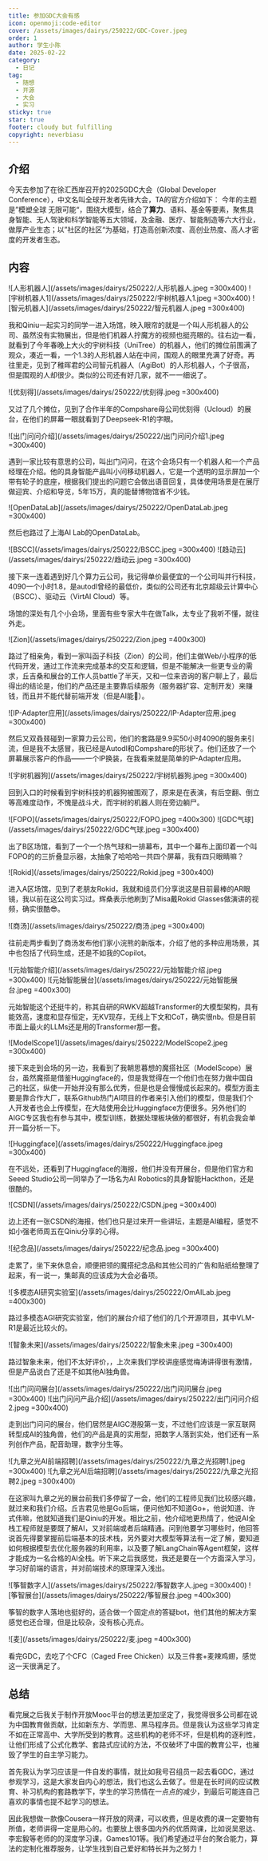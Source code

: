 ```yaml
---
title: 参加GDC大会有感
icon: openmoji:code-editor
cover: /assets/images/dairys/250222/GDC-Cover.jpeg
order: 1
author: 学生小陈
date: 2025-02-22
category: 
  - 日记
tag:
  - 随想
  - 开源
  - 大会
  - 实习
sticky: true
star: true
footer: cloudy but fulfilling
copyright: neverbiasu
---
```


## 介绍

今天去参加了在徐汇西岸召开的2025GDC大会（Global Developer Conference），中文名叫全球开发者先锋大会，TA的官方介绍如下：
今年的主题是”模塑全球 无限可能“，围绕大模型，结合了**算力**、语料、基金等要素，聚焦具身智能、无人驾驶和科学智能等五大领域，及金融、医疗、智能制造等六大行业，做厚产业生态；以”社区的社区“为基础，打造高创新浓度、高创业热度、高人才密度的开发者生态。

## 内容

![人形机器人](/assets/images/dairys/250222/人形机器人.jpeg =300x400)
![宇树机器人1](/assets/images/dairys/250222/宇树机器人1.jpeg =300x400)
![智元机器人](/assets/images/dairys/250222/智元机器人.jpeg =300x400)

我和Qiniu一起实习的同学一进入场馆，映入眼帘的就是一个叫人形机器人的公司、虽然没有实物展出，但是他们机器人拧魔方的视频也挺亮眼的。往右边一看，就看到了今年春晚上大火的宇树科技（UniTree）的机器人，他们的摊位前围满了观众，凑近一看，一个1.3的人形机器人站在中间，围观人的眼里充满了好奇。再往里走，见到了稚晖君的公司智元机器人（AgiBot）的人形机器人，个子很高，但是围观的人却很少。类似的公司还有好几家，就不一一细说了。

![优刻得](/assets/images/dairys/250222/优刻得.jpeg =300x400)

又过了几个摊位，见到了合作半年的Compshare母公司优刻得（Ucloud）的展台，在他们的屏幕一眼就看到了Deepseek-R1的字眼。

![出门问问介绍](/assets/images/dairys/250222/出门问问介绍1.jpeg =300x400)

遇到一家比较有意思的公司，叫出门问问，在这个会场只有一个机器人和一个产品经理在介绍。他的具身智能产品叫小问移动机器人，它是一个透明的显示屏加一个带有轮子的底座，根据我们提出的问题它会做出语音回复，具体使用场景是在展厅做迎宾、介绍和导览，5年15万，真的能替博物馆省不少钱。

![OpenDataLab](/assets/images/dairys/250222/OpenDataLab.jpeg =300x400)

然后也路过了上海AI Lab的OpenDataLab。

![BSCC](/assets/images/dairys/250222/BSCC.jpeg =300x400)
![趋动云](/assets/images/dairys/250222/趋动云.jpeg =300x400)

接下来一连着遇到好几个算力云公司，我记得单价最便宜的一个公司叫并行科技，4090一个小时1.8，是autodl曾经的最低价，类似的公司还有北京超级云计算中心（BSCC）、驱动云（VirtAI Cloud）等。

场馆的深处有几个小会场，里面有些专家大牛在做Talk，太专业了我听不懂，就往外走。

![Zion](/assets/images/dairys/250222/Zion.jpeg =400x300)

路过了相亲角，看到一家叫函子科技（Zion）的公司，他们主做Web/小程序的低代码开发，通过工作流来完成基本的交互和逻辑，但是不能解决一些更专业的需求，丘吉桑和展台的工作人员battle了半天，又和一位来咨询的客户聊上了，最后得出的结论是，他们的产品还是主要靠后续服务（服务器扩容、定制开发）来赚钱，而且并不能代替前端开发（但是AI能👾）。

![IP-Adapter应用](/assets/images/dairys/250222/IP-Adapter应用.jpeg =300x400)

然后又双叒叕碰到一家算力云公司，他们的套路是9.9买50小时4090的服务来引流，但是我不太感冒，我已经是Autodl和Compshare的形状了。他们还放了一个屏幕展示客户的作品——一个IP换装，在我看来就是简单的IP-Adapter应用。

![宇树机器狗](/assets/images/dairys/250222/宇树机器狗.jpeg =300x400)

回到入口的时候看到宇树科技的机器狗被围观了，原来是在表演，有后空翻、倒立等高难度动作，不愧是战斗犬，而宇树的机器人则在旁边躺尸。

![FOPO](/assets/images/dairys/250222/FOPO.jpeg =400x300)
![GDC气球](/assets/images/dairys/250222/GDC气球.jpeg =300x400)

出了B区场馆，看到了一个一个热气球和一排幕布，其中一个幕布上面印着一个叫FOPO的的三折叠显示器，太抽象了哈哈哈一共四个屏幕，我有四只眼睛嘛？

![Rokid](/assets/images/dairys/250222/Rokid.jpeg =300x400)

进入A区场馆，见到了老朋友Rokid，我就和组员们分享说这是目前最棒的AR眼镜，我以前在这公司实习过。辉桑表示他刷到了Misa戴Rokid Glasses做演讲的视频，确实很酷😎。

![商汤](/assets/images/dairys/250222/商汤.jpeg =300x400)

往前走两步看到了商汤发布他们家小浣熊的新版本，介绍了他的多种应用场景，其中也包括了代码生成，还是不如我的Copilot。

![元始智能介绍](/assets/images/dairys/250222/元始智能介绍.jpeg =300x400)
![元始智能展台](/assets/images/dairys/250222/元始智能展台.jpeg =400x300)

元始智能这个还挺牛的，称其自研的RWKV超越Transformer的大模型架构，具有能效高，速度和显存恒定，无KV现存，无线上下文和CoT，确实很nb。但是目前市面上最火的LLMs还是用的Transformer那一套。

![ModelScope1](/assets/images/dairys/250222/ModelScope2.jpeg =300x400)

接下来走到会场的另一边，我看到了我朝思暮想的魔搭社区（ModelScope）展台，虽然魔搭是借鉴Huggingface的，但是我觉得在一个他们也在努力做中国自己的社区，纵使一开始并没有那么优秀，但是也是会慢慢成长起来的。模型方面主要是靠合作大厂，联系Github热门AI项目的作者来引入他们的模型，但是我们个人开发者也会上传模型，在大陆使用会比Huggingface方便很多。另外他们的AIGC专区我也有参与其中，模型训练，数据处理板块做的都很好，有机会我会单开一篇分析一下。

![Huggingface](/assets/images/dairys/250222/Huggingface.jpeg =300x400)

在不远处，还看到了Huggingface的海报，他们并没有开展台，但是他们官方和Seeed Studio公司一同举办了一场名为AI Robotics的具身智能Hackthon，还是很酷的。

![CSDN](/assets/images/dairys/250222/CSDN.jpeg =300x400)

边上还有一张CSDN的海报，他们也只是过来开一些讲坛，主题是AI编程，感觉不如小强老师周五在Qiniu分享的心得。

![纪念品](/assets/images/dairys/250222/纪念品.jpeg =300x400)

走累了，坐下来休息会，顺便把领的魔搭纪念品和其他公司的广告和贴纸给整理了起来，有一说一，集邮真的应该成为大会必备项。

![多模态AI研究实验室](/assets/images/dairys/250222/OmAILab.jpeg =400x300)

路过多模态AGI研究实验室，他们的展台介绍了他们的几个开源项目，其中VLM-R1是最近比较火的。

![智象未来](/assets/images/dairys/250222/智象未来.jpeg =300x400)

路过智象未来，他们不太好评价，，上次来我们学校讲座感觉梅涛讲得很有激情，但是产品说白了还是不如其他AI独角兽。

![出门问问展台](/assets/images/dairys/250222/出门问问展台.jpeg =300x400)
![出门问问产品介绍](/assets/images/dairys/250222/出门问问介绍2.jpeg =300x400)

走到出门问问的展台，他们居然是AIGC港股第一支，不过他们应该是一家互联网转型成AI的独角兽，他们的产品是真的实用型，把数字人落到实处，他们还有一系列创作产品，配音助理，数字分生等。

![九章之光AI前端招聘](/assets/images/dairys/250222/九章之光招聘1.jpeg =300x400)
![九章之光AI后端招聘](/assets/images/dairys/250222/九章之光招聘2.jpeg =300x400)

在这家叫九章之光的展台前我们多停留了一会，他们的工程师见我们比较感兴趣，就过来和我们介绍。丘吉君见他是Go后端，便问他知不知道Go+，他说知道、许式伟嘛，他就知道我们是Qiniu的开发。相比之前，他介绍地更热情了，他说AI全栈工程师就是要既了解AI，又对前端或者后端精通。问到他要学习哪些时，他回答说首先得要掌握前后端基本的技术栈，另外要对大模型等算法有一定了解，要知道如何根据模型去优化服务器的利用率，以及要了解LangChain等Agent框架，这样才能成为一名合格的AI全栈。听下来之后我感觉，我还是要在一个方面深入学习，学习好前端的语言，并对前端技术的原理深入浅出。

![筝智数字人](/assets/images/dairys/250222/筝智数字人.jpeg =300x400)
![筝智展台](/assets/images/dairys/250222/筝智展台.jpeg =400x300)

筝智的数字人落地也挺好的，适合做一个固定点的答疑bot，他们其他的解决方案感觉也还合理，但是比较杂，没有核心亮点。

![麦](/assets/images/dairys/250222/麦.jpeg =400x300)

看完GDC，去吃了个CFC（Caged Free Chicken）以及三件套+麦辣鸡翅，感觉这一天很满足了。

## 总结

看完展之后我关于制作开放Mooc平台的想法更加坚定了，我觉得很多公司都在说为中国教育做贡献，比如新东方、学而思、黑马程序员。但是我认为这些学习肯定不如在正常高中、大学所受到的教育。这些机构的老师不坏，但是机构的逐利性，让他们形成了公式化教学、套路式应试的方法，不仅破坏了中国的教育公平，也摧毁了学生的自主学习能力。

首先我认为学习应该是一件自发的事情，就比如我号召组员一起去看GDC，通过参观学习，这是大家发自内心的想法，我们也这么去做了。但是在长时间的应试教育、补习机构的套路教学下，学生的学习热情在一点点的减少，到最后可能连自己喜欢的事情也提不起学习的想法。

因此我想做一款像Cousera一样开放的网课，可以收费，但是收费的课一定要物有所值，老师讲得一定是用心的。也要放上很多国内外的优质网课，比如说吴恩达、李宏毅等老师的的深度学习课，Games101等。我们希望通过平台的聚合能力，算法的定制化推荐服务，让学生找到自己爱好和特长并为之努力！
